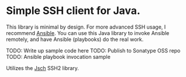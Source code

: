 # Simple SSH client for Java.

This library is minimal by design. For more advanced SSH usage, I recommend
[Ansible](https://github.com/ansible/ansible). You can use this Java library
to invoke Ansible remotely, and have Ansible (playbooks) do the real work.

TODO: Write up sample code here
TODO: Publish to Sonatype OSS repo
TODO: Ansible playbook invocation sample

Utilizes the [Jsch](http://www.jcraft.com/jsch) SSH2 library.
